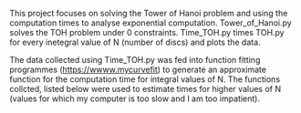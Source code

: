 This project focuses on solving the Tower of Hanoi problem and using the computation times to analyse exponential computation. 
Tower_of_Hanoi.py solves the TOH problem under 0 constraints.
Time_TOH.py times TOH.py for every inetegral value of N (number of discs) and plots the data. 

The data collected using Time_TOH.py was fed into function fitting programmes (https://wwww.mycurvefit) to generate an approximate function for the computation time for integral values of N. 
The functions collcted, listed below were used to estimate times for higher values of N (values for which my computer is too slow and I am too impatient). 


